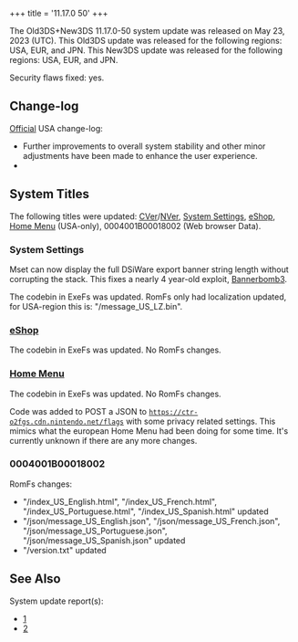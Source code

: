 +++
title = '11.17.0 50'
+++

The Old3DS+New3DS 11.17.0-50 system update was released on May 23, 2023
(UTC). This Old3DS update was released for the following regions: USA,
EUR, and JPN. This New3DS update was released for the following regions:
USA, EUR, and JPN.

Security flaws fixed: yes.

## Change-log

[Official](https://en-americas-support.nintendo.com/app/answers/detail/a_id/667/kw/system%20update)
USA change-log:

- Further improvements to overall system stability and other minor
  adjustments have been made to enhance the user experience.
-

## System Titles

The following titles were updated:
[CVer](CVer "wikilink")/[NVer](NVer "wikilink"), [System
Settings](System_Settings "wikilink"), [eShop](eShop "wikilink"), [Home
Menu](Home_Menu "wikilink") (USA-only), 0004001B00018002 (Web browser
Data).

### System Settings

Mset can now display the full DSiWare export banner string length
without corrupting the stack. This fixes a nearly 4 year-old exploit,
[Bannerbomb3](https://github.com/zoogie/Bannerbomb3).

The codebin in ExeFs was updated. RomFs only had localization updated,
for USA-region this is: "/message_US_LZ.bin".

### [eShop](eShop "wikilink")

The codebin in ExeFs was updated. No RomFs changes.

### [Home Menu](Home_Menu "wikilink")

The codebin in ExeFs was updated. No RomFs changes.

Code was added to POST a JSON to
[`https://ctr-o2fgs.cdn.nintendo.net/flags`](https://ctr-o2fgs.cdn.nintendo.net/flags)
with some privacy related settings. This mimics what the european Home
Menu had been doing for some time. It's currently unknown if there are
any more changes.

### 0004001B00018002

RomFs changes:

- "/index_US_English.html", "/index_US_French.html",
  "/index_US_Portuguese.html", "/index_US_Spanish.html" updated
- "/json/message_US_English.json", "/json/message_US_French.json",
  "/json/message_US_Portuguese.json", "/json/message_US_Spanish.json"
  updated
- "/version.txt" updated

## See Also

System update report(s):

- [1](https://yls8.mtheall.com/ninupdates/reports.php?date=2023-05-23_00-00-33&sys=ctr)
- [2](https://yls8.mtheall.com/ninupdates/reports.php?date=2023-05-23_00-00-41&sys=ktr)

